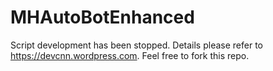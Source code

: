 MHAutoBotEnhanced
=================

Script development has been stopped. Details please refer to https://devcnn.wordpress.com.
Feel free to fork this repo.
